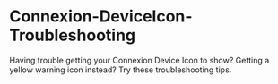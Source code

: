 # Connexion-DeviceIcon-Troubleshooting
Having trouble getting your Connexion Device Icon to show? Getting a yellow warning icon instead? Try these troubleshooting tips.
